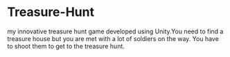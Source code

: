 # Treasure-Hunt
my innovative treasure hunt game developed using Unity.You need to find a treasure house but you are met with a lot of soldiers on the way. You have to shoot them to get to the treasure hunt.
